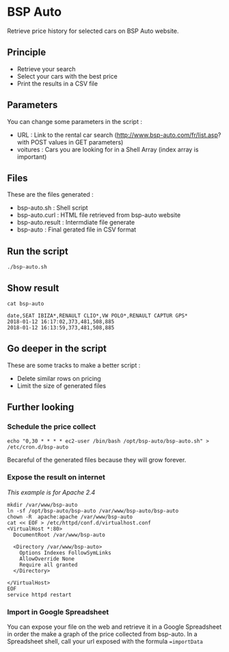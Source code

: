 # BSP Auto
Retrieve price history for selected cars on BSP Auto website.

## Principle ##

* Retrieve your search
* Select your cars with the best price
* Print the results in a CSV file

## Parameters ##

You can change some parameters in the script :
* URL : Link to the rental car search (http://www.bsp-auto.com/fr/list.asp? with POST values in GET parameters)
* voitures : Cars you are looking for in a Shell Array (index array is important)

## Files ##

These are the files generated :
* bsp-auto.sh : Shell script
* bsp-auto.curl : HTML file retrieved from bsp-auto website
* bsp-auto.result : Intermdiate file generate
* bsp-auto : Final gerated file in CSV format

## Run the script ##

```
./bsp-auto.sh
```

## Show result ##

```
cat bsp-auto
```

```
date,SEAT IBIZA*,RENAULT CLIO*,VW POLO*,RENAULT CAPTUR GPS*
2018-01-12 16:17:02,373,481,508,885
2018-01-12 16:13:59,373,481,508,885
```

## Go deeper in the script ##

These are some tracks to make a better script :
* Delete similar rows on pricing
* Limit the size of generated files

## Further looking ##

### Schedule the price collect ###
```
echo "0,30 * * * * ec2-user /bin/bash /opt/bsp-auto/bsp-auto.sh" > /etc/cron.d/bsp-auto
```
Becareful of the generated files because they will grow forever.

### Expose the result on internet ###
*This example is for Apache 2.4*
```
mkdir /var/www/bsp-auto
ln -sf /opt/bsp-auto/bsp-auto /var/www/bsp-auto/bsp-auto
chown -R  apache:apache /var/www/bsp-auto
cat << EOF > /etc/httpd/conf.d/virtualhost.conf
<VirtualHost *:80>
  DocumentRoot /var/www/bsp-auto

  <Directory /var/www/bsp-auto>
    Options Indexes FollowSymLinks
    AllowOverride None
    Require all granted
  </Directory>

</VirtualHost>
EOF
service httpd restart
```

### Import in Google Spreadsheet ###
You can expose your file on the web and retrieve it in a Google Spreadsheet in order the make a graph of the price collected from bsp-auto.
In a Spreadsheet shell, call your url exposed with the formula `=importData`
